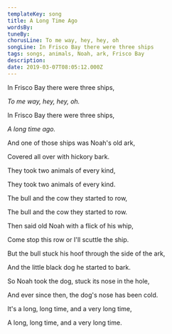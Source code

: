 ```yaml
---
templateKey: song
title: A Long Time Ago  
wordsBy:
tuneBy:
chorusLine: To me way, hey, hey, oh
songLine: In Frisco Bay there were three ships
tags: songs, animals, Noah, ark, Frisco Bay
description:
date: 2019-03-07T08:05:12.000Z
---
```

In Frisco Bay there were three ships,

*To me way, hey, hey, oh.*

In Frisco Bay there were three ships,

*A long time ago.*

And one of those ships was Noah\'s old ark,

Covered all over with hickory bark.

They took two animals of every kind,

They took two animals of every kind.

The bull and the cow they started to row,

The bull and the cow they started to row.

Then said old Noah with a flick of his whip,

Come stop this row or I\'ll scuttle the ship.

But the bull stuck his hoof through the side of the ark,

And the little black dog he started to bark.

So Noah took the dog, stuck its nose in the hole,

And ever since then, the dog\'s nose has been cold.

It's a long, long time, and a very long time,

A long, long time, and a very long time.
